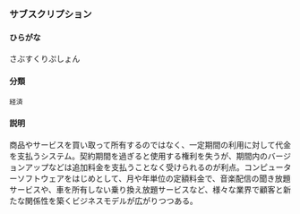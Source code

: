 <div style="display:none;">

## [あ行](securities-terms?id=あ行)
## [か行](securities-terms?id=か行)
## [さ行](securities-terms?id=さ行)

</div>

### サブスクリプション

#### ひらがな

さぶすくりぷしょん

#### 分類

`経済`

#### 説明

商品やサービスを買い取って所有するのではなく、一定期間の利用に対して代金を支払うシステム。契約期間を過ぎると使用する権利を失うが、期間内のバージョンアップなどは追加料金を支払うことなく受けられるのが利点。コンピューターソフトウェアをはじめとして、月や年単位の定額料金で、音楽配信の聞き放題サービスや、車を所有しない乗り換え放題サービスなど、様々な業界で顧客と新たな関係性を築くビジネスモデルが広がりつつある。

<div style="display:none;">

## [た行](securities-terms?id=た行)
## [な行](securities-terms?id=な行)
## [は行](securities-terms?id=は行)
## [ま行](securities-terms?id=ま行)
## [や行](securities-terms?id=や行)
## [ら行](securities-terms?id=ら行)
## [わ行](securities-terms?id=わ行)
## [英数字・記号](securities-terms?id=英数字・記号)

</div>

